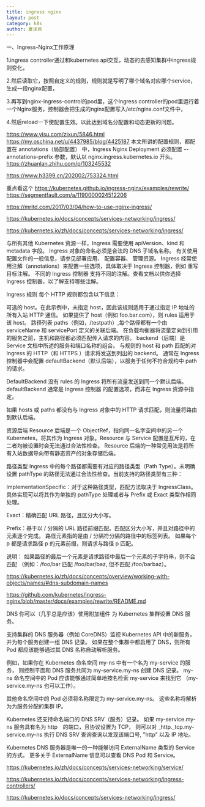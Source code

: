 ```yaml
---
title: ingress nginx
layout: post
category: k8s
author: 夏泽民
---
```

一、Ingress-Nginx工作原理

1.ingress controller通过和kubernetes api交互，动态的去感知集群中ingress规则变化，

2.然后读取它，按照自定义的规则，规则就是写明了哪个域名对应哪个service，生成一段nginx配置，

3.再写到nginx-ingress-control的pod里，这个Ingress controller的pod里运行着一个Nginx服务，控制器会把生成的nginx配置写入/etc/nginx.conf文件中，

4.然后reload一下使配置生效。以此达到域名分配置和动态更新的问题。
<!-- more -->
https://www.yisu.com/zixun/5846.html
https://my.oschina.net/u/4437985/blog/4425187
本文所讲的配置规则，都配置在 annotations（局部配置） 中，Ingress Nginx Deployment 必须配置 --annotations-prefix 参数，默认以 nginx.ingress.kubernetes.io 开头。
https://zhuanlan.zhihu.com/p/103245532

https://www.h3399.cn/202002/753324.html

重点看这个
https://kubernetes.github.io/ingress-nginx/examples/rewrite/
https://segmentfault.com/a/1190000024512206

https://mritd.com/2017/03/04/how-to-use-nginx-ingress/


https://kubernetes.io/docs/concepts/services-networking/ingress/

https://kubernetes.io/zh/docs/concepts/services-networking/ingress/

与所有其他 Kubernetes 资源一样，Ingress 需要使用 apiVersion、kind 和 metadata 字段。 Ingress 对象的命名必须是合法的 DNS 子域名名称。 有关使用配置文件的一般信息，请参见部署应用、 配置容器、 管理资源。 Ingress 经常使用注解（annotations）来配置一些选项，具体取决于 Ingress 控制器，例如 重写目标注解。 不同的 Ingress 控制器 支持不同的注解。查看文档以供你选择 Ingress 控制器，以了解支持哪些注解。

Ingress 规则
每个 HTTP 规则都包含以下信息：

可选的 host。在此示例中，未指定 host，因此该规则适用于通过指定 IP 地址的所有入站 HTTP 通信。 如果提供了 host（例如 foo.bar.com），则 rules 适用于该 host。
路径列表 paths（例如，/testpath）,每个路径都有一个由 serviceName 和 servicePort 定义的关联后端。 在负载均衡器将流量定向到引用的服务之前，主机和路径都必须匹配传入请求的内容。
backend（后端）是 Service 文档中所述的服务和端口名称的组合。 与规则的 host 和 path 匹配的对 Ingress 的 HTTP（和 HTTPS ）请求将发送到列出的 backend。
通常在 Ingress 控制器中会配置 defaultBackend（默认后端），以服务于任何不符合规约中 path 的请求。

DefaultBackend
没有 rules 的 Ingress 将所有流量发送到同一个默认后端。 defaultBackend 通常是 Ingress 控制器 的配置选项，而非在 Ingress 资源中指定。

如果 hosts 或 paths 都没有与 Ingress 对象中的 HTTP 请求匹配，则流量将路由到默认后端。

资源后端
Resource 后端是一个 ObjectRef，指向同一名字空间中的另一个 Kubernetes，将其作为 Ingress 对象。Resource 与 Service 配置是互斥的，在 二者均被设置时会无法通过合法性检查。 Resource 后端的一种常见用法是将所有入站数据导向带有静态资产的对象存储后端。

路径类型
Ingress 中的每个路径都需要有对应的路径类型（Path Type）。未明确设置 pathType 的路径无法通过合法性检查。当前支持的路径类型有三种：

ImplementationSpecific：对于这种路径类型，匹配方法取决于 IngressClass。 具体实现可以将其作为单独的 pathType 处理或者与 Prefix 或 Exact 类型作相同处理。

Exact：精确匹配 URL 路径，且区分大小写。

Prefix：基于以 / 分隔的 URL 路径前缀匹配。匹配区分大小写，并且对路径中的元素逐个完成。 路径元素指的是由 / 分隔符分隔的路径中的标签列表。 如果每个 p 都是请求路径 p 的元素前缀，则请求与路径 p 匹配。

说明： 如果路径的最后一个元素是请求路径中最后一个元素的子字符串，则不会匹配 （例如：/foo/bar 匹配 /foo/bar/baz, 但不匹配 /foo/barbaz）。

https://kubernetes.io/zh/docs/concepts/overview/working-with-objects/names/#dns-subdomain-names

https://github.com/kubernetes/ingress-nginx/blob/master/docs/examples/rewrite/README.md

DNS
你可以（几乎总是应该）使用附加组件 为 Kubernetes 集群设置 DNS 服务。

支持集群的 DNS 服务器（例如 CoreDNS）监视 Kubernetes API 中的新服务，并为每个服务创建一组 DNS 记录。 如果在整个集群中都启用了 DNS，则所有 Pod 都应该能够通过其 DNS 名称自动解析服务。

例如，如果你在 Kubernetes 命名空间 my-ns 中有一个名为 my-service 的服务， 则控制平面和 DNS 服务共同为 my-service.my-ns 创建 DNS 记录。 my-ns 命名空间中的 Pod 应该能够通过简单地按名检索 my-service 来找到它 （my-service.my-ns 也可以工作）。

其他命名空间中的 Pod 必须将名称限定为 my-service.my-ns。 这些名称将解析为为服务分配的集群 IP。

Kubernetes 还支持命名端口的 DNS SRV（服务）记录。 如果 my-service.my-ns 服务具有名为 http　的端口，且协议设置为 TCP， 则可以对 _http._tcp.my-service.my-ns 执行 DNS SRV 查询查询以发现该端口号, "http" 以及 IP 地址。

Kubernetes DNS 服务器是唯一的一种能够访问 ExternalName 类型的 Service 的方式。 更多关于 ExternalName 信息可以查看 DNS Pod 和 Service。


https://kubernetes.io/zh/docs/concepts/services-networking/service/

https://kubernetes.io/zh/docs/concepts/services-networking/ingress-controllers/

https://kubernetes.io/docs/concepts/services-networking/ingress/
